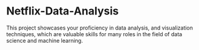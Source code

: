 # Netflix-Data-Analysis
This project showcases your proficiency in data analysis, and visualization techniques, which are valuable skills for many roles in the field of data science and machine learning.
